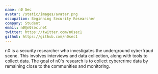 ```yaml
---
name: n0 Sec
avatar: /static/images/avatar.png
occupation: Beginning Security Researcher
company: Student
email: n0@n0sec.net
twitter: https://twitter.com/n0sec1
github: https://github.com/n0sec1
---
```


n0 is a security researcher who investigates the underground cyberfraud scene. This involves interviews and data collection, along with tools to collect data. The goal of n0's research is to collect cybercrime data by remaining close to the communities and monitoring.